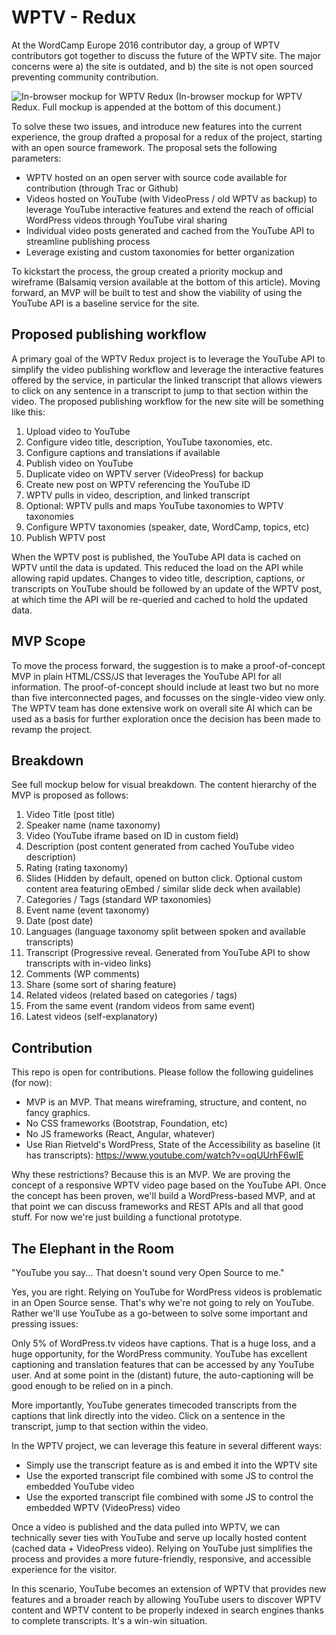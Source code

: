 # WPTV - Redux

At the WordCamp Europe 2016 contributor day, a group of WPTV contributors got together to discuss the future of the WPTV site. The major concerns were a) the site is outdated, and b) the site is not open sourced preventing community contribution.

![In-browser mockup for WPTV Redux](https://cldup.com/iOcFGnyJMg.jpg)
(In-browser mockup for WPTV Redux. Full mockup is appended at the bottom of this document.)

To solve these two issues, and introduce new features into the current experience, the group drafted a proposal for a redux of the project, starting with an open source framework. The proposal sets the following parameters:

- WPTV hosted on an open server with source code available for contribution (through Trac or Github)
- Videos hosted on YouTube (with VideoPress / old WPTV as backup) to leverage YouTube interactive features and extend the reach of official WordPress videos through YouTube viral sharing
- Individual video posts generated and cached from the YouTube API to streamline publishing process
- Leverage existing and custom taxonomies for better organization

 To kickstart the process, the group created a priority mockup and wireframe (Balsamiq version available at the bottom of this article). Moving forward, an MVP will be built to test and show the viability of using the YouTube API is a baseline service for the site.
 
 ## Proposed publishing workflow
 A primary goal of the WPTV Redux project is to leverage the YouTube API to simplify the video publishing workflow and leverage the interactive features offered by the service, in particular the linked transcript that allows viewers to click on any sentence in a transcript to jump to that section within the video. The proposed publishing workflow for the new site will be something like this:
 
 1. Upload video to YouTube
 2. Configure video title, description, YouTube taxonomies, etc.
 3. Configure captions and translations if available
 4. Publish video on YouTube
 5. Duplicate video on WPTV server (VideoPress) for backup
 6. Create new post on WPTV referencing the YouTube ID
 7. WPTV pulls in video, description, and linked transcript
 8. Optional: WPTV pulls and maps YouTube taxonomies to WPTV taxonomies
 9. Configure WPTV taxonomies (speaker, date, WordCamp, topics, etc)
 10. Publish WPTV post
  
 When the WPTV post is published, the YouTube API data is cached on WPTV until the data is updated. This reduced the load on the API while allowing rapid updates. Changes to video title, description, captions, or transcripts on YouTube should be followed by an update of the WPTV post, at which time the API will be re-queried and cached to hold the updated data.
 
 ## MVP Scope
 To move the process forward, the suggestion is to make a proof-of-concept MVP in plain HTML/CSS/JS that leverages the YouTube API for all information. The proof-of-concept should include at least two but no more than five interconnected pages, and focusses on the single-video view only. The WPTV team has done extensive work on overall site AI which can be used as a basis for further exploration once the decision has been made to revamp the project. 

## Breakdown
See full mockup below for visual breakdown. The content hierarchy of the MVP is proposed as follows:

1. Video Title (post title)
2. Speaker name (name taxonomy)
3. Video (YouTube iframe based on ID in custom field)
4. Description (post content generated from cached YouTube video description)
5. Rating (rating taxonomy)
6. Slides (Hidden by default, opened on button click. Optional custom content area featuring oEmbed / similar slide deck when available)
7. Categories / Tags (standard WP taxonomies)
8. Event name (event taxonomy)
9. Date (post date)
10. Languages (language taxonomy split between spoken and available transcripts)
11. Transcript (Progressive reveal. Generated from YouTube API to show transcripts with in-video links)
12. Comments (WP comments)
13. Share (some sort of sharing feature)
14. Related videos (related based on categories / tags)
15. From the same event (random videos from same event)
16. Latest videos (self-explanatory)
 
## Contribution
This repo is open for contributions. Please follow the following guidelines (for now):

- MVP is an MVP. That means wireframing, structure, and content, no fancy graphics.
- No CSS frameworks (Bootstrap, Foundation, etc)
- No JS frameworks (React, Angular, whatever)
- Use Rian Rietveld's WordPress, State of the Accessibility as baseline (it has transcripts): https://www.youtube.com/watch?v=oqUUrhF6wIE 
 
Why these restrictions? Because this is an MVP. We are proving the concept of a responsive WPTV video page based on the YouTube API. Once the concept has been proven, we'll build a WordPress-based MVP, and at that point we can discuss frameworks and REST APIs and all that good stuff. For now we're just building a functional prototype.

## The Elephant in the Room
"YouTube you say... That doesn't sound very Open Source to me."

Yes, you are right. Relying on YouTube for WordPress videos is problematic in an Open Source sense. That's why we're not going to rely on YouTube. Rather we'll use YouTube as a go-between to solve some important and pressing issues:

Only 5% of WordPress.tv videos have captions. That is a huge loss, and a huge opportunity, for the WordPress community. YouTube has excellent captioning and translation features that can be accessed by any YouTube user. And at some point in the (distant) future, the auto-captioning will be good enough to be relied on in a pinch.

More importantly, YouTube generates timecoded transcripts from the captions that link directly into the video. Click on a sentence in the transcript, jump to that section within the video.

In the WPTV project, we can leverage this feature in several different ways:

- Simply use the transcript feature as is and embed it into the WPTV site
- Use the exported transcript file combined with some JS to control the embedded YouTube video
- Use the exported transcript file combined with some JS to control the embedded WPTV (VideoPress) video
 
Once a video is published and the data pulled into WPTV, we can technically sever ties with YouTube and serve up locally hosted content (cached data + VideoPress video). Relying on YouTube just simplifies the process and provides a more future-friendly, responsive, and accessible experience for the visitor.

In this scenario, YouTube becomes an extension of WPTV that provides new features and a broader reach by allowing YouTube users to discover WPTV content and WPTV content to be properly indexed in search engines thanks to complete transcripts. It's a win-win situation.
